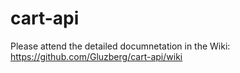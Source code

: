 # cart-api

Please attend the detailed documnetation in the Wiki: https://github.com/Gluzberg/cart-api/wiki
